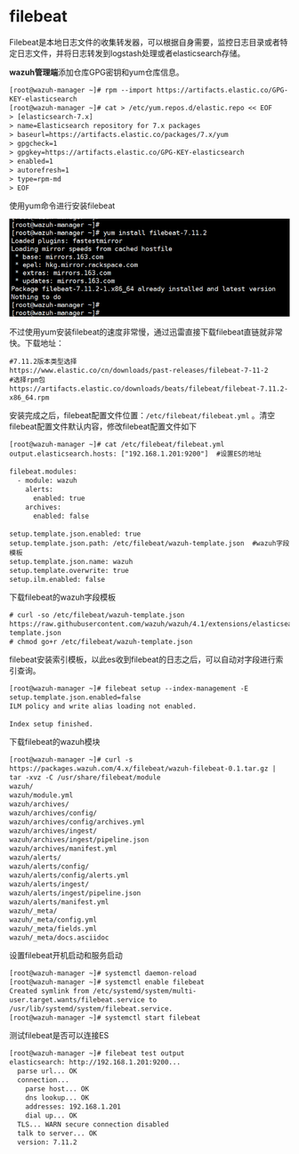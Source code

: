 # filebeat

Filebeat是本地日志文件的收集转发器，可以根据自身需要，监控日志目录或者特定日志文件，并将日志转发到logstash处理或者elasticsearch存储。 

**wazuh管理端**添加仓库GPG密钥和yum仓库信息。

```text
[root@wazuh-manager ~]# rpm --import https://artifacts.elastic.co/GPG-KEY-elasticsearch
[root@wazuh-manager ~]# cat > /etc/yum.repos.d/elastic.repo << EOF
> [elasticsearch-7.x]
> name=Elasticsearch repository for 7.x packages
> baseurl=https://artifacts.elastic.co/packages/7.x/yum
> gpgcheck=1
> gpgkey=https://artifacts.elastic.co/GPG-KEY-elasticsearch
> enabled=1
> autorefresh=1
> type=rpm-md
> EOF

```

使用yum命令进行安装filebeat

![](../../../.gitbook/assets/image%20%2861%29.png)

不过使用yum安装filebeat的速度非常慢，通过迅雷直接下载filebeat直链就非常快。下载地址：

```text
#7.11.2版本类型选择
https://www.elastic.co/cn/downloads/past-releases/filebeat-7-11-2
#选择rpm包
https://artifacts.elastic.co/downloads/beats/filebeat/filebeat-7.11.2-x86_64.rpm
```

安装完成之后，filebeat配置文件位置：`/etc/filebeat/filebeat.yml` 。清空filebeat配置文件默认内容，修改filebeat配置文件如下

```text
[root@wazuh-manager ~]# cat /etc/filebeat/filebeat.yml 
output.elasticsearch.hosts: ["192.168.1.201:9200"]  #设置ES的地址

filebeat.modules:
  - module: wazuh
    alerts:
      enabled: true
    archives:
      enabled: false

setup.template.json.enabled: true
setup.template.json.path: /etc/filebeat/wazuh-template.json  #wazuh字段模板
setup.template.json.name: wazuh
setup.template.overwrite: true
setup.ilm.enabled: false
```

下载filebeat的wazuh字段模板

```text
# curl -so /etc/filebeat/wazuh-template.json https://raw.githubusercontent.com/wazuh/wazuh/4.1/extensions/elasticsearch/7.x/wazuh-template.json
# chmod go+r /etc/filebeat/wazuh-template.json
```

filebeat安装索引模板，以此es收到filebeat的日志之后，可以自动对字段进行索引查询。

```text
[root@wazuh-manager ~]# filebeat setup --index-management -E setup.template.json.enabled=false
ILM policy and write alias loading not enabled.

Index setup finished.
```

下载filebeat的wazuh模块

```text
[root@wazuh-manager ~]# curl -s https://packages.wazuh.com/4.x/filebeat/wazuh-filebeat-0.1.tar.gz | tar -xvz -C /usr/share/filebeat/module
wazuh/
wazuh/module.yml
wazuh/archives/
wazuh/archives/config/
wazuh/archives/config/archives.yml
wazuh/archives/ingest/
wazuh/archives/ingest/pipeline.json
wazuh/archives/manifest.yml
wazuh/alerts/
wazuh/alerts/config/
wazuh/alerts/config/alerts.yml
wazuh/alerts/ingest/
wazuh/alerts/ingest/pipeline.json
wazuh/alerts/manifest.yml
wazuh/_meta/
wazuh/_meta/config.yml
wazuh/_meta/fields.yml
wazuh/_meta/docs.asciidoc
```

设置filebeat开机启动和服务启动

```text
[root@wazuh-manager ~]# systemctl daemon-reload
[root@wazuh-manager ~]# systemctl enable filebeat
Created symlink from /etc/systemd/system/multi-user.target.wants/filebeat.service to /usr/lib/systemd/system/filebeat.service.
[root@wazuh-manager ~]# systemctl start filebeat
```

测试filebeat是否可以连接ES

```text
[root@wazuh-manager ~]# filebeat test output
elasticsearch: http://192.168.1.201:9200...
  parse url... OK
  connection...
    parse host... OK
    dns lookup... OK
    addresses: 192.168.1.201
    dial up... OK
  TLS... WARN secure connection disabled
  talk to server... OK
  version: 7.11.2

```

